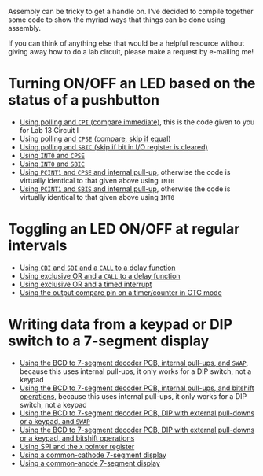 Assembly can be tricky to get a handle on. I've decided to compile together some code to show the myriad ways that things can be done using assembly.

If you can think of anything else that would be a helpful resource without giving away how to do a lab circuit, please make a request by e-mailing me!

# Turning ON/OFF an LED based on the status of a pushbutton
- [Using polling and `CPI` (compare immediate)](https://github.com/DoctorPCOD/DoctorPCOD/blob/main/ENGIN-2223/lab13_circuit1.asm), this is the code given to you for Lab 13 Circuit I
- [Using polling and `CPSE` (compare, skip if equal)](https://github.com/DoctorPCOD/DoctorPCOD/blob/main/assembly_help/turn_on_led_polling_CPSE.asm)
- [Using polling and `SBIC` (skip if bit in I/O register is cleared)](https://github.com/DoctorPCOD/DoctorPCOD/blob/main/assembly_help/turn_on_led_polling_SBIC.asm)
- [Using `INT0` and `CPSE`](https://github.com/DoctorPCOD/DoctorPCOD/blob/main/assembly_help/turn_on_led_int0_cpse.asm)
- [Using `INT0` and `SBIC`](https://github.com/DoctorPCOD/DoctorPCOD/blob/main/assembly_help/turn_on_led_int0_sbic.asm)
- [Using `PCINT1` and `CPSE` and internal pull-up](https://github.com/DoctorPCOD/DoctorPCOD/blob/main/assembly_help/turn_on_led_pcint1_cpse.asm), otherwise the code is virtually identical to that given above using `INT0`
- [Using `PCINT1` and `SBIS` and internal pull-up](https://github.com/DoctorPCOD/DoctorPCOD/blob/main/assembly_help/turn_on_led_pcint1_sbis.asm), otherwise the code is virtually identical to that given above using `INT0`

# Toggling an LED ON/OFF at regular intervals
- [Using `CBI` and `SBI` and a `CALL` to a delay function](https://github.com/DoctorPCOD/DoctorPCOD/blob/main/assembly_help/toggle_led_cbi_sbi_call.asm)
- [Using exclusive OR and a `CALL` to a delay function](https://github.com/DoctorPCOD/DoctorPCOD/blob/main/assembly_help/toggle_led_eor_call.asm)
- [Using exclusive OR and a timed interrupt](https://github.com/DoctorPCOD/DoctorPCOD/blob/main/assembly_help/toggle_led_eor_ctc_interrupt.asm)
- [Using the output compare pin on a timer/counter in CTC mode](https://github.com/DoctorPCOD/DoctorPCOD/blob/main/assembly_help/toggle_led_oc1a.asm)

# Writing data from a keypad or DIP switch to a 7-segment display
- [Using the BCD to 7-segment decoder PCB, internal pull-ups, and `SWAP`](https://github.com/DoctorPCOD/DoctorPCOD/blob/main/assembly_help/DIP_internal_swap.asm), because this uses internal pull-ups, it only works for a DIP switch, not a keypad
- [Using the BCD to 7-segment decoder PCB, internal pull-ups, and bitshift operations](https://github.com/DoctorPCOD/DoctorPCOD/blob/main/assembly_help/DIP_internal_bitshift.asm), because this uses internal pull-ups, it only works for a DIP switch, not a keypad
- [Using the BCD to 7-segment decoder PCB, DIP with external pull-downs or a keypad, and `SWAP`](https://github.com/DoctorPCOD/DoctorPCOD/blob/main/assembly_help/keypad_DIP_external_swap.asm)
- [Using the BCD to 7-segment decoder PCB, DIP with external pull-downs or a keypad, and bitshift operations](https://github.com/DoctorPCOD/DoctorPCOD/blob/main/assembly_help/keypad_DIP_external_bitshift.asm)
- [Using SPI and the `X` pointer register](https://github.com/DoctorPCOD/DoctorPCOD/blob/main/assembly_help/keypad_DIP_SPI.asm)
- [Using a common-cathode 7-segment display](https://github.com/DoctorPCOD/DoctorPCOD/blob/main/assembly_help/keypad_common_cathode_display.asm)
- [Using a common-anode 7-segment display](https://github.com/DoctorPCOD/DoctorPCOD/blob/main/assembly_help/keypad_common_anode_display.asm)
